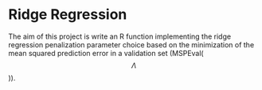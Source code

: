 # Ridge Regression

The aim of this project is write an R function implementing the ridge regression penalization parameter choice based
on the minimization of the mean squared prediction error in a validation set (MSPEval( $$\Lambda$$ )).




